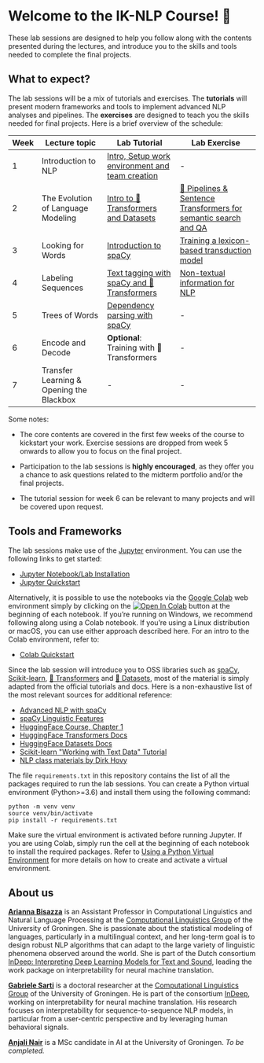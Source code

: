# Welcome to the IK-NLP Course! 🎉

These lab sessions are designed to help you follow along with the contents presented during the lectures, and introduce you to the skills and tools needed to complete the final projects.

## What to expect?

The lab sessions will be a mix of tutorials and exercises. The **tutorials** will present modern frameworks and tools to implement advanced NLP analyses and pipelines. The **exercises** are designed to teach you the skills needed for final projects. Here is a brief overview of the schedule:

| Week | Lecture topic                            | Lab Tutorial                                                                      | Lab Exercise                                                                      |
|------|------------------------------------------|-------------------------------------------------------------------------------|-------------------------------------------------------------------------------|
| 1    | Introduction to NLP                      | [Intro, Setup work environment and team creation](README.md)    | -                                                                             |
| 2    | The Evolution of Language Modeling       | [Intro to 🤗 Transformers and Datasets](notebooks/W2T_Intro_Transformers_Datasets.ipynb) | [🤗 Pipelines & Sentence Transformers for semantic search and QA](notebooks/W2E_Pipelines_Sentence_Transformers.ipynb)      |
| 3    | Looking for Words                        | [Introduction to spaCy](notebooks/W3T_Intro_Spacy.ipynb)                                | [Training a lexicon-based transduction model](notebooks/W3E_Lexicon_Transduction.ipynb) |
| 4    | Labeling Sequences                       | [Text tagging with spaCy and 🤗 Transformers](notebooks/W4T_Text_Tagging.ipynb)           | [Non-textual information for NLP](notebooks/W4E_NonTextual_Information.ipynb)           |
| 5    | Trees of Words                           | [Dependency parsing with spaCy](notebooks/W5T_Dependency_Parsing.ipynb)                 | -                                                                             |
| 6    | Encode and Decode                        | **Optional**: Training with 🤗 Transformers                                    | -                                                                             |
| 7    | Transfer Learning & Opening the Blackbox | -                                                                             | -                                                                             |

Some notes:

- The core contents are covered in the first few weeks of the course to kickstart your work. Exercise sessions are dropped from week 5 onwards to allow you to focus on the final project.

- Participation to the lab sessions is **highly encouraged**, as they offer you a chance to ask questions related to the midterm portfolio and/or the final projects.

- The tutorial session for week 6 can be relevant to many projects and will be covered upon request.

## Tools and Frameworks

The lab sessions make use of the [Jupyter](https://jupyter.org/) environment. You can use the following links to get started:

- [Jupyter Notebook/Lab Installation](https://jupyter.org/install)
- [Jupyter Quickstart](https://docs.jupyter.org/en/latest/running.html)

Alternatively, it is possible to use the notebooks via the [Google Colab](https://colab.research.google.com/) web environment simply by clicking on the [![Open In Colab](https://colab.research.google.com/assets/colab-badge.svg)]() button at the beginning of each notebook. If you’re running on Windows, we recommend following along using a Colab notebook. If you’re using a Linux distribution or macOS, you can use either approach described here. For an intro to the Colab environment, refer to:

- [Colab Quickstart](https://colab.research.google.com/notebooks/intro.ipynb)

Since the lab session will introduce you to OSS libraries such as [spaCy](https://spacy.io/), [Scikit-learn](https://scikit-learn.org), [🤗 Transformers](https://huggingface.co/transformers/) and [🤗 Datasets](https://huggingface.co/docs/datasets/), most of the material is simply adapted from the official tutorials and docs. Here is a non-exhaustive list of the most relevant sources for additional reference:

- [Advanced NLP with spaCy](https://course.spacy.io/en)
- [spaCy Linguistic Features](https://spacy.io/usage/linguistic-features)
- [HuggingFace Course, Chapter 1](https://huggingface.co/course/chapter1/1)
- [HuggingFace Transformers Docs](https://huggingface.co/docs/transformers/index)
- [HuggingFace Datasets Docs](https://huggingface.co/docs/datasets/)
- [Scikit-learn "Working with Text Data" Tutorial](https://scikit-learn.org/stable/tutorial/text_analytics/working_with_text_data.html#tutorial-setup)
- [NLP class materials by Dirk Hovy](https://github.com/dirkhovy/NLPclass)

The file `requirements.txt` in this repository contains the list of all the packages required to run the lab sessions. You can create a Python virtual environment (Python>=3.6) and install them using the following command:

```shell
python -m venv venv
source venv/bin/activate
pip install -r requirements.txt
```

Make sure the virtual environment is activated before running Jupyter. If you are using Colab, simply run the cell at the beginning of each notebook to install the required packages. Refer to [Using a Python Virtual Environment](https://huggingface.co/course/chapter0/1#using-a-python-virtual-environment) for more details on how to create and activate a virtual environment.

## About us

[**Arianna Bisazza**](https://www.cs.rug.nl/~bisazza/) is an Assistant Professor in Computational Linguistics and Natural Language Processing at the [Computational Linguistics Group](https://www.rug.nl/research/clcg/research/cl/) of the University of Groningen. She is passionate about the statistical modeling of languages, particularly in a multilingual context, and her long-term goal is to design robust NLP algorithms that can adapt to the large variety of linguistic phenomena observed around the world. She is part of the Dutch consortium [InDeep: Interpreting Deep Learning Models for Text and Sound](https://interpretingdl.github.io/), leading the work package on interpretability for neural machine translation.

[**Gabriele Sarti**](https://gsarti.com) is a doctoral researcher at the [Computational Linguistics Group](https://www.rug.nl/research/clcg/research/cl/) of the University of Groningen. He is part of the consortium [InDeep](https://interpretingdl.github.io/), working on interpretability for neural machine translation. His research focuses on interpretability for sequence-to-sequence NLP models, in particular from a user-centric perspective and by leveraging human behavioral signals.

[**Anjali Nair**](https://nl.linkedin.com/in/anjalinair012) is a MSc candidate in AI at the University of Groningen. *To be completed.*